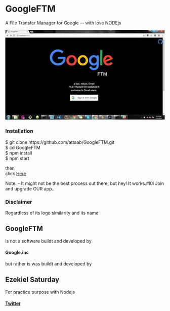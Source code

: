 # GoogleFTM
A File Transfer Manager for Google -- with love NODEjs

<img style='align-content: center;' src="./assets/img/googleFTM.jpg" width="888px">

<h3>Installation</h3>
$ git clone https://github.com/attaab/GoogleFTM.git<br>
$ cd GoogleFTM<br>
$ npm install<br>
$ npm start<br>

then <br>
click <a href="http://localhost:8000/">Here</a>



Note: -  It might not be the best process out there, but hey! It works.#l0l
Join and upgrade OUR app..

<h3>Disclaimer</h3>
Regardless of its logo similarity and its name <h2>GoogleFTM</h2>
is not a software buildt and developed by <h4>Google.inc</h4>but rather is was buildt and developed by <h2>Ezekiel Saturday</h2>For practice purpose with Nodejs

<h4><a href='https://twitter.com/codefingers'>Twitter</a></h4>
